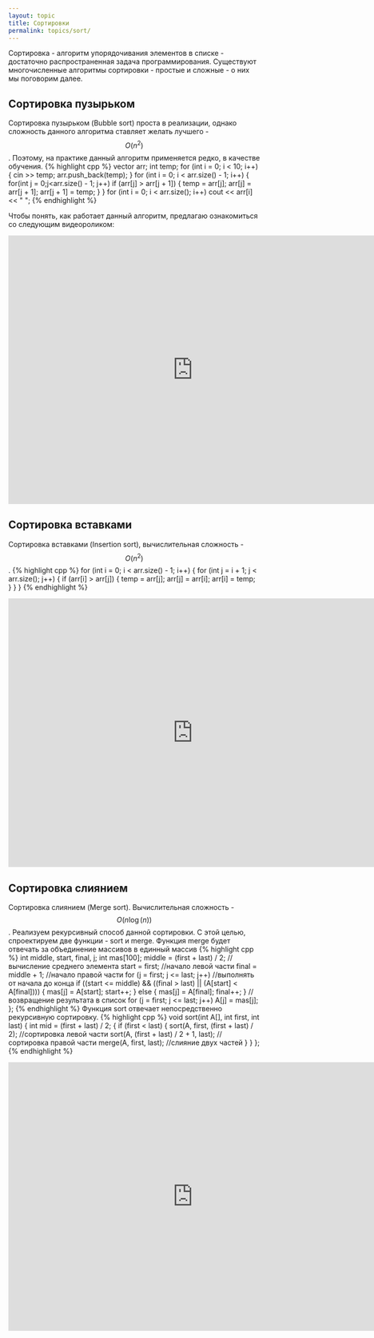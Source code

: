 ```yaml
---
layout: topic
title: Сортировки
permalink: topics/sort/
---
```

Сортировка - алгоритм упорядочивания элементов в списке - достаточно распространенная задача программирования. Существуют многочисленные алгоритмы сортировки - простые и сложные - о них мы поговорим далее.

## Сортировка пузырьком
Сортировка пузырьком (Bubble sort) проста в реализации, однако сложность данного алгоритма ставляет желать лучшего - $$O(n^2)$$. Поэтому, на практике данный алгоритм применяется редко, в качестве обучения.
{% highlight cpp %}
vector <int> arr;
int temp;
for (int i = 0; i < 10; i++)
{
	cin >> temp;
	arr.push_back(temp);
}
for (int i = 0; i < arr.size() - 1; i++)
{
	for(int j = 0;j<arr.size() - 1; j++)
		if (arr[j] > arr[j + 1])
		{
			temp = arr[j];
			arr[j] = arr[j + 1];
			arr[j + 1] = temp;
		}
}
for (int i = 0; i < arr.size(); i++)
	cout << arr[i] << " ";
{% endhighlight %}

Чтобы понять, как работает данный алгоритм, предлагаю ознакомиться со следующим видеороликом:
<iframe width="738" height="538" src="https://www.youtube.com/embed/lyZQPjUT5B4" frameborder="0" allow="accelerometer; autoplay; encrypted-media; gyroscope; picture-in-picture" allowfullscreen></iframe>

## Сортировка вставками
Сортировка вставками (Insertion sort), вычислительная сложность - $$O(n^2)$$.
{% highlight cpp %}
for (int i = 0; i < arr.size() - 1; i++) {
     for (int j = i + 1; j < arr.size(); j++) {
		if (arr[i] > arr[j]) {
			temp = arr[j];
			arr[j] = arr[i];
			arr[i] = temp;
		}
	}
}
{% endhighlight %}
<iframe width="738" height="538" src="https://www.youtube.com/embed/ROalU379l3U" frameborder="0" allow="accelerometer; autoplay; encrypted-media; gyroscope; picture-in-picture" allowfullscreen></iframe>

## Сортировка слиянием
Сортировка слиянием (Merge sort). Вычислительная сложность - $$O(n\log(n))$$. Реализуем рекурсивный способ данной сортировки.
С этой целью, спроектируем две функции - sort и merge.
Функция merge будет отвечать за объединение массивов в единный массив
{% highlight cpp %}
int middle, start, final, j;
int mas[100];
middle = (first + last) / 2; //вычисление среднего элемента
start = first; //начало левой части
final = middle + 1; //начало правой части
for (j = first; j <= last; j++) //выполнять от начала до конца
	if ((start <= middle) && ((final > last) || (A[start] < A[final])))
	{
		mas[j] = A[start];
		start++;
	}
	else
	{
		mas[j] = A[final];
		final++;
	}
//возвращение результата в список
for (j = first; j <= last; j++) 
	A[j] = mas[j];
};
{% endhighlight %}
Функция sort отвечает непосредственно рекурсивную сортировку.
{% highlight cpp %}
void sort(int A[], int first, int last)
{
        int mid = (first + last) / 2;
	{
		if (first < last)
		{
			sort(A, first, (first + last) / 2); //сортировка левой части
			sort(A, (first + last) / 2 + 1, last); //сортировка правой части
			merge(A, first, last); //слияние двух частей
		}
	}
};
{% endhighlight %}

<iframe width="738" height="538" src="https://www.youtube.com/embed/XaqR3G_NVoo" frameborder="0" allow="accelerometer; autoplay; encrypted-media; gyroscope; picture-in-picture" allowfullscreen></iframe>
